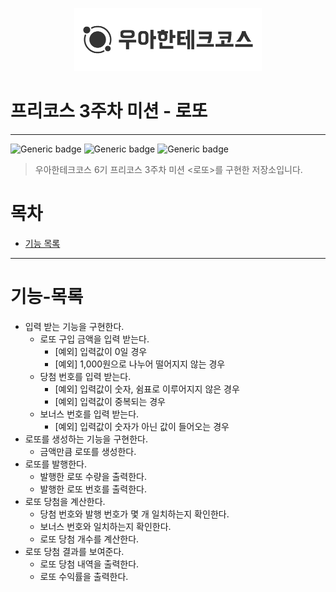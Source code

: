 <p align="center">
  <img src="./img/우테코.png" alt="우아한테크코스" width=300px">
</p>

# 프리코스 3주차 미션 - 로또

---
![Generic badge](https://img.shields.io/badge/precourse-week3-green.svg)
![Generic badge](https://img.shields.io/badge/test-2_passed-blue.svg)
![Generic badge](https://img.shields.io/badge/version-1.0.1-brightgreen.svg)

> 우아한테크코스 6기 프리코스 3주차 미션 <로또>를 구현한 저장소입니다.

# 목차
- [기능 목록](#기능-목록)

---

# 기능-목록
- 입력 받는 기능을 구현한다.
  - 로또 구입 금액을 입력 받는다.
    - [예외] 입력값이 0일 경우
    - [예외] 1,000원으로 나누어 떨어지지 않는 경우
  - 당첨 번호를 입력 받는다.
    - [예외] 입력값이 숫자, 쉼표로 이루어지지 않은 경우
    - [예외] 입력값이 중복되는 경우
  - 보너스 번호를 입력 받는다.
    - [예외] 입력값이 숫자가 아닌 값이 들어오는 경우
- 로또를 생성하는 기능을 구현한다.
  - 금액만큼 로또를 생성한다.
- 로또를 발행한다.
  - 발행한 로또 수량을 출력한다.
  - 발행한 로또 번호를 출력한다.
- 로또 당첨을 계산한다.
  - 당첨 번호와 발행 번호가 몇 개 일치하는지 확인한다.
  - 보너스 번호와 일치하는지 확인한다.
  - 로또 당첨 개수를 계산한다.
- 로또 당첨 결과를 보여준다.
  - 로또 당첨 내역을 출력한다.
  - 로또 수익률을 출력한다.